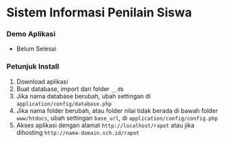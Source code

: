 
# Sistem Informasi Penilain Siswa

### Demo Aplikasi
- Belum Selesai

### Petunjuk Install
1. Download aplikasi
2. Buat database, import dari folder `__db`
3. Jika nama database berubah, ubah settingan di `application/config/database.php`
4. Jika nama folder berubah, atau folder nilai tidak berada di bawah folder `www/htdocs`, ubah settingan `base_url`, di `application/config/config.php`
5. Akses aplikasi dengan alamat `http://localhost/rapot` atau jika dihosting `http://nama-domain.sch.id/rapot`
